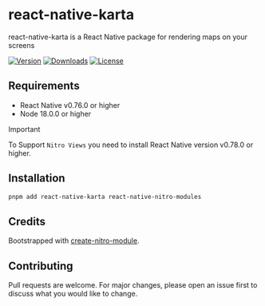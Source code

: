# react-native-karta

react-native-karta is a React Native package for rendering maps on your screens

[![Version](https://img.shields.io/npm/v/react-native-karta.svg)](https://www.npmjs.com/package/react-native-karta)
[![Downloads](https://img.shields.io/npm/dm/react-native-karta.svg)](https://www.npmjs.com/package/react-native-karta)
[![License](https://img.shields.io/npm/l/react-native-karta.svg)](https://github.com/patrickkabwe/react-native-karta/LICENSE)

## Requirements

- React Native v0.76.0 or higher
- Node 18.0.0 or higher

> [!IMPORTANT]  
> To Support `Nitro Views` you need to install React Native version v0.78.0 or higher.

## Installation

```bash
pnpm add react-native-karta react-native-nitro-modules
```

## Credits

Bootstrapped with [create-nitro-module](https://github.com/patrickkabwe/create-nitro-module).

## Contributing

Pull requests are welcome. For major changes, please open an issue first to discuss what you would like to change.
